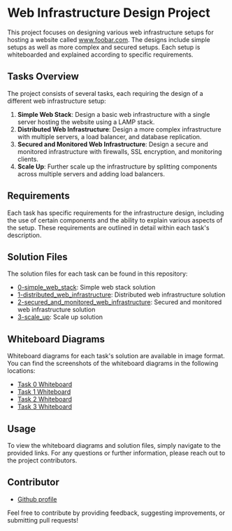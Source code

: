 # Web Infrastructure Design Project

This project focuses on designing various web infrastructure setups for hosting a website called www.foobar.com. The designs include simple setups as well as more complex and secured setups. Each setup is whiteboarded and explained according to specific requirements.

## Tasks Overview

The project consists of several tasks, each requiring the design of a different web infrastructure setup:

1. **Simple Web Stack**: Design a basic web infrastructure with a single server hosting the website using a LAMP stack.
2. **Distributed Web Infrastructure**: Design a more complex infrastructure with multiple servers, a load balancer, and database replication.
3. **Secured and Monitored Web Infrastructure**: Design a secure and monitored infrastructure with firewalls, SSL encryption, and monitoring clients.
4. **Scale Up**: Further scale up the infrastructure by splitting components across multiple servers and adding load balancers.

## Requirements

Each task has specific requirements for the infrastructure design, including the use of certain components and the ability to explain various aspects of the setup. These requirements are outlined in detail within each task's description.

## Solution Files

The solution files for each task can be found in this repository:

- [0-simple_web_stack](./0-simple_web_stack): Simple web stack solution
- [1-distributed_web_infrastructure](./1-distributed_web_infrastructure): Distributed web infrastructure solution
- [2-secured_and_monitored_web_infrastructure](./2-secured_and_monitored_web_infrastructure): Secured and monitored web infrastructure solution
- [3-scale_up](./3-scale_up): Scale up solution

## Whiteboard Diagrams

Whiteboard diagrams for each task's solution are available in image format. You can find the screenshots of the whiteboard diagrams in the following locations:

- [Task 0 Whiteboard](https://imgur.com/a/73TDwt6)
- [Task 1 Whiteboard](https://imgur.com/a/ikiH0m0)
- [Task 2 Whiteboard](https://imgur.com/a/tjw8pSV)
- [Task 3 Whiteboard](https://imgur.com/a/7oawvWg)

## Usage

To view the whiteboard diagrams and solution files, simply navigate to the provided links. For any questions or further information, please reach out to the project contributors.

## Contributor

- [Github profile](https://github.com/uwen-godwin)

Feel free to contribute by providing feedback, suggesting improvements, or submitting pull requests!

